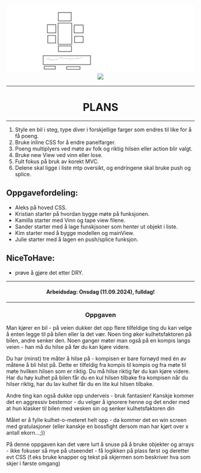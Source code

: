 <div align="center">
    <img src="plantegning.png" width="600" />
    <img src="plan_complete_mock.png" width="500" />
</div>

---

<h1 align="center">PLANS</h1>

---

1. Style en bil i steg, type diver i forskjellige farger som endres til like for å få poeng.
2. Bruke inline CSS for å endre panelfarger.
3. Poeng multiplyers ved møte av folk og riktig hilsen eller action blir valgt.
4. Bruke new View ved vinn eller lose.
5. Fult fokus på bruk av korekt MVC.
6. Delene skal ligge i liste mtp oversikt, og endringene skal bruke push og splice.

## Oppgavefordeling:
- Aleks på hoved CSS.
- Kristian starter på hvordan bygge møte på funksjonen.
- Kamilla starter med Vinn og tape view filene.
- Sander starter med å lage funskjsoner som henter ut objekt i liste.
- Kim starter med å bygge modellen og mainView.
- Julie starter med å lagen en push/splice funksjon.

## NiceToHave:
- prøve å gjøre det etter DRY.

---

<h4 align="center">Arbeidsdag: Onsdag (11.09.2024), fulldag!</h4>

---

<h3 align="center">Oppgaven</h3>
Man kjører en bil - på veien dukker det opp flere tilfeldige ting du kan velge å enten legge til på bilen eller la det vær. Noen ting øker kulhetsfaktoren på bilen, andre senker den. Noen ganger møter man også på en kompis langs veien - han må du hilse på før du kan kjøre videre.

Du har (minst) tre måter å hilse på - kompisen er bare fornøyd med én av måtene å bli hilst på. Dette er tilfeldig fra kompis til kompis og fra møte til møte hvilken hilsen som er riktig. Du må hilse riktig før du kan kjøre videre. Har du høy kulhet på bilen får du en kul hilsen tilbake fra kompisen når du hilser riktig, har du lav kulhet får du en lite kul hilsen tilbake. 

Andre ting kan også dukke opp underveis - bruk fantasien! Kanskje kommer det en aggressiv bestemor - du velger å ignorere henne og det ender med at hun klasker til bilen med vesken sin og senker kulhetsfaktoren din 

Målet er å fylle kulhet-o-meteret helt opp - da kommer det en win screen med gratulasjoner (eller kanskje en bossfight dersom man har kjørt over x antall ekorn...;))

På denne oppgaven kan det være lurt å snuse på å bruke objekter og arrays - ikke fokuser så mye på utseendet - få logikken på plass først og deretter evt CSS (f.eks bruke knapper og tekst på skjermen som beskriver hva som skjer i første omgang)
